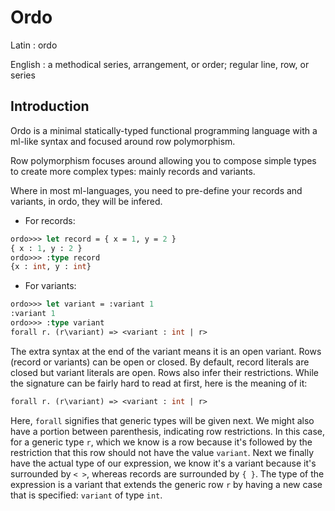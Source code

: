 # Ordo

Latin : ordo

English : a methodical series, arrangement, or order; regular line, row, or series

## Introduction

Ordo is a minimal statically-typed functional programming language with a ml-like syntax and focused around row polymorphism. 

Row polymorphism focuses around allowing you to compose simple types to create more complex types: mainly records and variants.

Where in most ml-languages, you need to pre-define your records and variants, in ordo, they will be infered.

* For records:
```ocaml
ordo>>> let record = { x = 1, y = 2 }
{ x : 1, y : 2 }
ordo>>> :type record
{x : int, y : int}
```
* For variants:
```ocaml
ordo>>> let variant = :variant 1
:variant 1
ordo>>> :type variant
forall r. (r\variant) => <variant : int | r>
```

The extra syntax at the end of the variant means it is an open variant. Rows (record or variants) can be open or closed. By default, record literals are closed but variant literals are open. Rows also infer their restrictions. While the signature can be fairly hard to read at first, here is the meaning of it:

```ocaml
forall r. (r\variant) => <variant : int | r>
```

Here, `forall` signifies that generic types will be given next. We might also have a portion between parenthesis, indicating row restrictions. In this case, for a generic type `r`, which we know is a row because it's followed by the restriction that this row should not have the value `variant`. Next we finally have the actual type of our expression, we know it's a variant because it's surrounded by `< >`, whereas records are surrounded by `{ }`. The type of the expression is a variant that extends the generic row `r` by having a new case that is specified: `variant` of type `int`.
